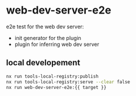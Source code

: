 # web-dev-server-e2e

e2e test for the web dev server:

- init generator for the plugin
- plugin for inferring web dev server

## local developement

```sh
nx run tools-local-registry:publish
nx run tools-local-registry:serve --clear false
nx run web-dev-server-e2e:{{ target }}
```
